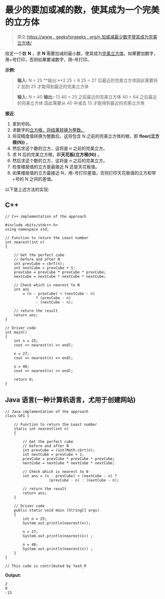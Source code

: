 # 最少的要加或减的数，使其成为一个完美的立方体

> 原文:[https://www . geeksforgeeks . org/n 加或减最少数字使其成为完美立方体/](https://www.geeksforgeeks.org/least-number-to-be-added-to-or-subtracted-from-n-to-make-it-a-perfect-cube/)

给定一个数 **N** ，求 **N** 需要加减的最小数，使其成为[完美立方体](https://www.geeksforgeeks.org/tag/maths-perfect-cube/)。如果要加数字，用+号打印，否则如果要减数字，用–号打印。

**示例:**

> **输入:** N = 25
> **输出:**2
> 25 = 8
> 25 = 27
> 后最近的完美立方体因此需要将 2 加到 25 才能得到最近的完美立方体
> 
> **输入:** N = 40
> **输出:**-13
> 40 = 25 之前最近的完美立方体
> 40 = 64 之后最近的完美立方体
> 因此需要从 40 中减去 13 才能得到最近的完美立方体

**接近**:

1.  拿到号码。
2.  求数字的[立方根，将结果转换为整数。](https://www.geeksforgeeks.org/find-cubic-root-of-a-number/)
3.  将双精度值转换为整数后，这将包含 N 之前的完美立方体的根，即 **floor(立方根(N))** 。
4.  然后求这个数的立方，这将是 n 之前的完美立方。
5.  求 N 后的完美立方根，即**天花板(立方根(N))** 。
6.  然后求这个数的立方，这将是 n 之后的完美立方。
7.  检查楼层值的立方是最接近 N 还是天花板值。
8.  如果楼层值的立方最接近 N，用-号打印差值。否则打印天花板值的立方和带+号的 N 之间的差值。

以下是上述方法的实现:

## C++

```
// C++ implementation of the approach

#include <bits/stdc++.h>
using namespace std;

// Function to return the Least number
int nearest(int n)
{

    // Get the perfect cube
    // before and after N
    int prevCube = cbrt(n);
    int nextCube = prevCube + 1;
    prevCube = prevCube * prevCube * prevCube;
    nextCube = nextCube * nextCube * nextCube;

    // Check which is nearest to N
    int ans
        = (n - prevCube) < (nextCube - n)
              ? (prevCube - n)
              : (nextCube - n);

    // return the result
    return ans;
}

// Driver code
int main()
{
    int n = 25;
    cout << nearest(n) << endl;

    n = 27;
    cout << nearest(n) << endl;

    n = 40;
    cout << nearest(n) << endl;

    return 0;
}
```

## Java 语言(一种计算机语言，尤用于创建网站)

```
// Java implementation of the approach 
class GFG {

    // Function to return the Least number 
    static int nearest(int n) 
    { 

        // Get the perfect cube 
        // before and after N 
        int prevCube = (int)Math.cbrt(n); 
        int nextCube = prevCube + 1; 
        prevCube = prevCube * prevCube * prevCube; 
        nextCube = nextCube * nextCube * nextCube; 

        // Check which is nearest to N 
        int ans = (n - prevCube) < (nextCube - n) ? 
                    (prevCube - n) : (nextCube - n); 

        // return the result 
        return ans; 
    } 

    // Driver code 
    public static void main (String[] args)
    { 
        int n = 25; 
        System.out.println(nearest(n)); 

        n = 27; 
        System.out.println(nearest(n)) ; 

        n = 40; 
        System.out.println(nearest(n)) ; 
    } 
}

// This code is contributed by Yash_R
```

**Output:**

```
2
0
-13

```
